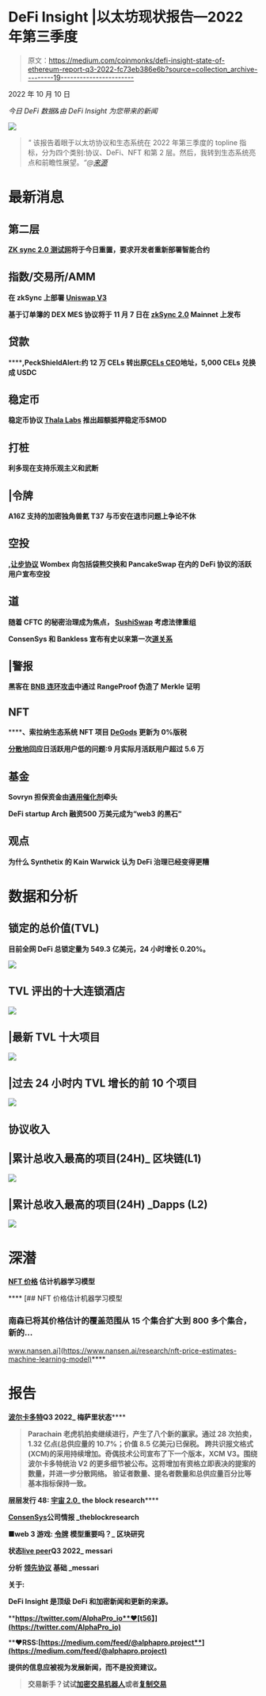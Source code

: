 # DeFi Insight |以太坊现状报告—2022 年第三季度

> 原文：<https://medium.com/coinmonks/defi-insight-state-of-ethereum-report-q3-2022-fc73eb386e6b?source=collection_archive---------19----------------------->

2022 年 10 月 10 日

*今日 DeFi 数据&由 DeFi Insight 为您带来的新闻*

![](img/d0d86cefa1f8dc83b2d0b14a63ee991d.png)

> *"* 该报告着眼于以太坊协议和生态系统在 2022 年第三季度的 topline 指标，分为四个类别:协议、DeFi、NFT 和第 2 层。然后，我转到生态系统亮点和前瞻性展望。*“@*[*来源*](https://newsletter.banklesshq.com/p/state-of-ethereum-report-q3-2022?utm_source=%2Finbox&utm_medium=reader2)

# 最新消息

## 第二层

**[ZK sync 2.0 测试网](https://twitter.com/zksync/status/1577313134326386689)将于今日重置，要求开发者重新部署智能合约**

## **指数/交易所/AMM**

****在 zkSync 上部署 [Uniswap V3](https://decrypt.co/111493/why-synthetixs-kain-warwick-thinks-defi-governance-has-gotten-worse)****

****基于订单簿的 DEX MES 协议将于 11 月 7 日在 [zkSync 2.0](https://twitter.com/MESprotocol/status/1578204592965570560) Mainnet 上发布****

## ****贷款****

******,**PeckShieldAlert:约 12 万 CELs 转出原[CELs CEO](https://twitter.com/PeckShieldAlert/status/1579257545444974592?s=20&t=1fndGtCbdLN5R6A134Of3Q)地址，5,000 CELs 兑换成 USDC****

## ****稳定币****

******稳定币协议 [Thala Labs](https://thalalabs.medium.com/meet-thala-labs-a1591eb124da) 推出超额抵押稳定币$MOD******

## ******打桩******

******利多现在支持乐观主义和武断******

## ******|令牌******

******A16Z 支持的加密独角兽氦 T37 与币安在退市问题上争论不休******

## ******空投******

********,**[让步协议](https://mobile.twitter.com/WombexFinance/status/1578307000458305536) Wombex 向包括袋熊交换和 PancakeSwap 在内的 DeFi 协议的活跃用户宣布空投******

## ****道****

****随着 CFTC 的秘密治理成为焦点， [SushiSwap](https://www.coindesk.com/business/2022/10/04/with-crypto-governance-in-cftc-crosshairs-sushiswap-exchange-mulls-legal-shakeup/) 考虑法律重组****

******ConsenSys 和 Bankless 宣布有史以来第一次[道关系](https://consensys.net/blog/press-release/consensys-and-bankless-announce-the-first-ever-daolationship/)******

## ******|警报******

********黑客在 [BNB 连环攻击](https://twitter.com/buchmanster/status/1578879188542849025?s=20&t=7jyUHSDN41EbJZyGs7ERMA)中通过 RangeProof 伪造了 Merkle 证明********

## ******NFT******

********、**索拉纳生态系统 NFT 项目 [DeGods](https://twitter.com/DeGodsNFT/status/1579018796244692993?s=20&t=CSxQkDdEAHQ9tD2BgaDf9Q) 更新为 0%版税******

******[分散地](https://twitter.com/decentraland/status/1578454101817724928?s=20&t=mlv8k2ylyPMqBz82Oy2YjQ)回应日活跃用户低的问题:9 月实际月活跃用户超过 5.6 万******

## ******基金******

********Sovryn 担保资金由[通用催化剂](https://www.einnews.com/pr_news/595049614/sovryn-secured-funds-led-by-general-catalyst)牵头********

********DeFi startup Arch 融资500 万美元成为“web3 的黑石”********

## ******观点******

******为什么 Synthetix 的 Kain Warwick 认为 DeFi 治理已经变得更糟******

# ******数据和分析******

## ******锁定的总价值(TVL)******

******目前全网 DeFi 总锁定量为 549.3 亿美元，24 小时增长 0.20%。******

******![](img/fa6b812e181b0e4eb8f582fffd5a49b5.png)******

## ******TVL 评出的十大连锁酒店******

******![](img/be0dd86c30cb493cc73b1e5d21a0cbdc.png)******

## ******|最新 TVL 十大项目******

******![](img/c984c1d7a82a4f91bb9ea092fa92b16f.png)******

## ******|过去 24 小时内 TVL 增长的前 10 个项目******

******![](img/5d215fbe17eb186691dc33af9a388e13.png)******

## ******协议收入******

## ******|累计总收入最高的项目(24H)_ 区块链(L1)******

******![](img/31c1ed0dc810f263a41b7b5ecdc2a364.png)******

## ******|累计总收入最高的项目(24H) _Dapps (L2)******

******![](img/022266067d3bcc147178730b4d73add9.png)******

# ******深潜******

********[**NFT 价格**](https://www.nansen.ai/research/nft-price-estimates-machine-learning-model) **估计机器学习模型**********

****[](https://www.nansen.ai/research/nft-price-estimates-machine-learning-model) [## NFT 价格估计机器学习模型

### 南森已将其价格估计的覆盖范围从 15 个集合扩大到 800 多个集合，新的…

www.nansen.ai](https://www.nansen.ai/research/nft-price-estimates-machine-learning-model)**** 

# ****报告****

******[波尔卡多特](https://messari.io/report/state-of-polkadot-q3-2022)Q3 2022**_ 梅萨里状态********

> ****Parachain 老虎机拍卖继续进行，产生了八个新的赢家。通过 28 次拍卖，1.32 亿点(总供应量的 10.7%；价值 8.5 亿美元)已保税。
> 跨共识报文格式(XCM)的采用持续增加。奇偶技术公司宣布了下一个版本，XCM V3。围绕波尔卡多特统治 V2 的更多细节被公布。这将增加有资格立即表决的提案的数量，并进一步分散网络。
> 验证者数量、提名者数量和总供应量百分比等基本指标保持一致。****

******层层发行 48:** [**宇宙 2.0**](https://www.theblockresearch.com/layer-by-layer-issue-48-cosmos-2-0-175718)**_ the block research******

********[**ConsenSys**](https://www.theblockresearch.com/consensys-company-intelligence-2-174847)**公司情报** _theblockresearch********

******■web 3 游戏:** [**令牌**](https://www.theblockresearch.com/web3-games-does-token-model-matter-174354) **模型重要吗？**_ 区块研究****

******状态**[**live peer**](https://messari.io/report/state-of-livepeer-q3-2022)**Q3 2022**_ messari****

******分析** [**领先协议**](https://messari.io/report/analyzing-leading-protocol-fundamentals) **基础** _messari****

******关于:******

****DeFi Insight 是顶级 DeFi 和加密新闻和更新的来源。****

******https://twitter.com/AlphaPro_io**❤[t56】](https://twitter.com/AlphaPro_io)****

******❤RSS:**[**https://medium.com/feed/@alphapro.project**](https://medium.com/feed/@alphapro.project)****

****提供的信息应被视为发展新闻，而不是投资建议。****

> ****交易新手？试试[加密交易机器人](/coinmonks/crypto-trading-bot-c2ffce8acb2a)或者[复制交易](/coinmonks/top-10-crypto-copy-trading-platforms-for-beginners-d0c37c7d698c)****